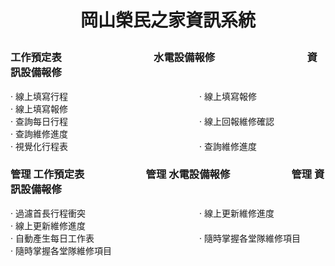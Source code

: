 # <p align="center">岡山榮民之家資訊系統</p>

### 工作預定表　　　　　　　　　水電設備報修　　　　　　　　　資訊設備報修
  · 線上填寫行程　　　　　　　　　　　　　　　· 線上填寫報修　　　　　　　　　　　　　　　　· 線上填寫報修 <br>
  · 查詢每日行程　　　　　　　　　　　　　　　· 線上回報維修確認　　　　　　　　　　　　　　· 查詢維修進度 <br>
  · 視覺化行程表　　　　　　　　　　　　　　　· 查詢維修進度
  

  
### 管理 工作預定表　　　　　　管理 水電設備報修　　　　　　管理 資訊設備報修 
  · 過濾首長行程衝突　　　　　　　　　　　　　· 線上更新維修進度　　　　　　　　　　　　　　· 線上更新維修進度 <br>
  · 自動產生每日工作表　　　　　　　　　　　　· 隨時掌握各堂隊維修項目　　　　　　　　　　　· 隨時掌握各堂隊維修項目　<br>
